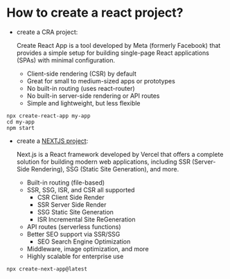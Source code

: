 # How to create a react project?
- create a CRA project: 

    Create React App is a tool developed by Meta (formerly Facebook) that provides a simple setup for building single-page React applications (SPAs) with minimal configuration.
    + Client-side rendering (CSR) by default
    + Great for small to medium-sized apps or prototypes
    + No built-in routing (uses react-router)
    + No built-in server-side rendering or API routes
    + Simple and lightweight, but less flexible

```shell
npx create-react-app my-app
cd my-app
npm start
```

- create a [NEXTJS project](https://nextjs.org/docs/app/getting-started/installation): 

    Next.js is a React framework developed by Vercel that offers a complete solution for building modern web applications, including SSR (Server-Side Rendering), SSG (Static Site Generation), and more.

    + Built-in routing (file-based)
    + SSR, SSG, ISR, and CSR all supported
        + CSR Client Side Render
        + SSR Server Side Render
        + SSG Static Site Generation
        + ISR Incremental Site ReGeneration
    + API routes (serverless functions)
    + Better SEO support via SSR/SSG
        + SEO Search Engine Optimization
    + Middleware, image optimization, and more
    + Highly scalable for enterprise use

```shell
npx create-next-app@latest
```
